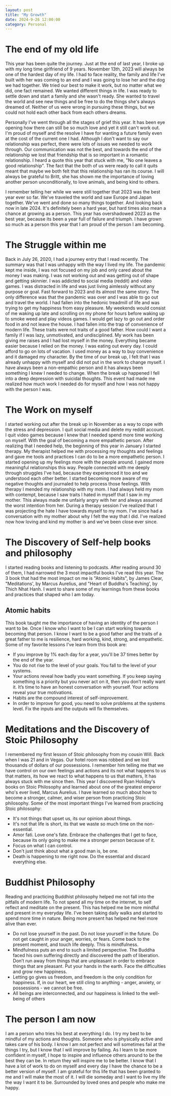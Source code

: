 ```yaml
---
layout: post
title: "My Growth"
date: 2024-9-26 12:00:00
category: Personal
---
```


# The end of my old life

This year has been quite the journey. Just at the end of last year, I broke up with my long time girlfriend of 9 years. November 13th, 2023 will always be one of the hardest day of my life. I had to face reality, the family and life I've built with her was coming to an end and I was going to lose her and the dog we had together. We tried our best to make it work, but no matter what we did, one fact remained. We wanted different things in life. I was ready to settle down and start a family and she wasn't ready. She wanted to travel the world and see new things and be free to do the things she's always dreamed of. Neither of us were wrong in pursuing these things, but we could not hold each other back from each others dreams.

Personally I've went through all the stages of grief this year. It has been eye opening how there can still be so much love and yet it still can't work out. I'm proud of myself and the resolve I have for wanting a future family even at the cost of the current one I had. Although I don't want to say our relationship was perfect, there were lots of issues we needed to work through. Our communication was not the best, and towards the end of the relationship we lost that friendship that is so important in a romantic relationship. I heard a quote this year that stuck with me, "No one leaves a good relationship". The fact that the both of us were ready to call it quits meant that maybe we both felt that this relationship has ran its course. I will always be grateful to Britt, she has shown me the importance of loving another person unconditionally, to love animals, and being kind to others.

I remember telling her while we were still together that 2023 was the best year ever so far. We've traveled the world and saw Europe and Japan together. We've went and done so many things together. And looking back now in late 2024. It's definitely been a hard year, but hard times also mean a chance at growing as a person. This year has overshadowed 2023 as the best year, because its been a year full of failure and triumph. I have grown so much as a person this year that I am proud of the person I am becoming.

# The Struggle within me

Back in July 26, 2020, I had a journey entry that I read recently. The summary was that I was unhappy with the way I lived my life. The pandemic kept me inside, I was not focused on my job and only cared about the money I was making. I was not working out and was getting out of shape and getting skinnier. I was addicted to social media (reddit) and video games. I was distracted in life and was just living aimlessly without any purpose or goal. Fast forward to 2023 and its almost the same story. The only difference was that the pandemic was over and I was able to go out and travel the world. I had fallen into the hedonic treadmill of life and was trying to get my happiness from easy pleasure. My weekends would consist of me waking up late and scrolling on my phone for hours before waking up to smoke weed and play videos games. I would get lazy to go out and order food in and not leave the house. I had fallen into the trap of convenience of modern life. These traits were not traits of a good father. How could I want a family if I was lazy, unmotivated, and undisciplined. My work has been giving me raises and I had lost myself in the money. Everything became easier because I relied on the money. I was eating out every day. I could afford to go on lots of vacation. I used money as a way to buy convenience and it damaged my character. By the time of our break up, I felt that I was already unhappy with myself and did not put in the work to change myself. I have always been a non-empathic person and it has always been something I knew I needed to change. When the break up happened I fell into a deep depression with suicidal thoughts. This event had made me realized how much work I needed do for myself and how I was not happy with the person I was.

# The Work on myself

I started working out after the break up in November as a way to cope with the stress and depression. I quit social media and delete my reddit account. I quit video games because I knew that I needed spend more time working on myself. With the goal of becoming a more empathetic person. After realizing that I needed help, the beginning of this year in January I started therapy. My therapist helped me with processing my thoughts and feelings and gave me tools and practices I can do to be a more empathetic person. I started opening up my feelings more with the people around. I gained more meaningful relationships this way. People connected with me deeply through struggles I've had, because they experienced it too and we understood each other better. I started becoming more aware of my negative thoughts and journaled to help process those feelings. With therapy I mended my relationship with my mom. I had always held my mom with contempt, because I saw traits I hated in myself that I saw in my mother. This always made me unfairly angry with her and always assumed the worst intention from her. During a therapy session I've realized that I was projecting the hate I have towards myself to my mom. I've since had a conversation with my mother about why I felt the way that I did. I've realized now how loving and kind my mother is and we've been close ever since.

# The Discovery of Self-help books and philosophy

I started reading books and listening to podcasts. After reading around 30 of them, I had narrowed the 3 most impactful books I've read this year. The 3 book that had the most impact on me is "Atomic Habits", by James Clear, "Meditations', by Marcus Aurelius, and "Heart of Buddha's Teaching', by Thich Nhat Hanh. I want to share some of my learnings from these books and practices that shaped who I am today.

## Atomic habits

This book taught me the importance of having an identity of the person I want to be. Once I know who I want to be I can start working towards becoming that person. I know I want to be a good father and the traits of a great father to me is resilience, hard working, kind, strong, and empathetic. Some of my favorite lessons I've learn from this book are:

- If you improve by 1% each day for a year, you'll be 37 times better by the end of the year.
- You do not rise to the level of your goals. You fall to the level of your systems.
- Your actions reveal how badly you want something. If you keep saying something is a priority but you never act on it, then you don’t really want it. It’s time to have an honest conversation with yourself. Your actions reveal your true motivations.
- Habits are the compound interest of self-improvement.
- In order to improve for good, you need to solve problems at the systems level. Fix the inputs and the outputs will fix themselves.

# Meditations and the Discovery of Stoic Philosophy

I remembered my first lesson of Stoic philosophy from my cousin Will. Back when I was 21 and in Vegas. Our hotel room was robbed and we lost thousands of dollars of our possessions. I remember him telling me that we have control on our own feelings and actions and its not what happens to us that matters, its how we react to what happens to us that matters, It has always stuck with me since then. This year I discovered Ryan Holiday's books on Stoic Philosophy and learned about one of the greatest emperor who's ever lived, Marcus Aurelius. I have learned so much about how to become a stronger, calmer, and wiser person from practicing Stoic philosophy. Some of the most important things I've learned from practicing Stoic philosophy:

- It's not things that upset us, its our opinion about things.
- It's not that life is short, its that we waste so much time on the non-essential.
- Amor fati. Love one's fate. Embrace the challenges that I get to face, because its only going to make me a stronger person because of it.
- Focus on what I can control.
- Don't just think about what a good man is, be one.
- Death is happening to me right now. Do the essential and discard everything else.

# Buddhist Philosophy

Reading and practicing Buddhist philosophy helped me not fall into the pitfalls of modern life. To not spend all my time on the internet, to self reflect and meditate on the present. This has helped me be more mindful and present in my everyday life. I've been taking daily walks and started to spend more time in nature. Being more present has helped me feel more alive than ever.

- Do not lose yourself in the past. Do not lose yourself in the future. Do not get caught in your anger, worries, or fears. Come back to the present moment, and touch life deeply. This is mindfulness.
- Mindfulness puts an end to such a limited perspective. The Buddha faced his own suffering directly and discovered the path of liberation. Don’t run away from things that are unpleasant in order to embrace things that are pleasant. Put your hands in the earth. Face the difficulties and grow new happiness.
- Letting go gives us freedom, and freedom is the only condition for happiness. If, in our heart, we still cling to anything - anger, anxiety, or possessions - we cannot be free.
- All beings are interconnected, and our happiness is linked to the well-being of others

# The person I am now

I am a person who tries his best at everything I do. I try my best to be mindful of my actions and thoughts. Someone who is physically active and takes care of his body. I know I am not perfect and will sometimes fail at the things I try, but I know that I will improve by failing. As I learn to be more confident in myself, I hope to inspire and influence others around to be the best they can be. In return they will inspire me to be better. I know that I have a lot of work to do on myself and every day I have the chance to be a better version of myself. I am grateful for this life that has been granted to me and I will make the most of it. I will die someday and I want to live my life the way I want it to be. Surrounded by loved ones and people who make me happy.
